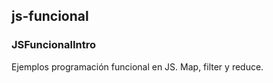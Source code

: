 ## js-funcional

### JSFuncionalIntro

Ejemplos programación funcional en JS. Map, filter y reduce.

